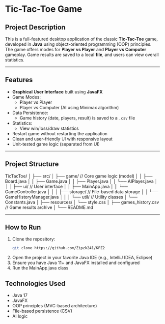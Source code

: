 # Tic-Tac-Toe Game

## Project Description

This is a full-featured desktop application of the classic **Tic-Tac-Toe** game, developed in **Java** using object-oriented programming (OOP) principles. 
The game offers modes for **Player vs Player** and **Player vs Computer** gameplay. 
Game results are saved to a local **file**, and users can view overall statistics.

---

## Features

- **Graphical User Interface** built using **JavaFX**
- Game Modes:
  - Player vs Player
  - Player vs Computer (AI using Minimax algorithm)
- Data Persistence:
  - Game history (date, players, result) is saved to a `.csv` file
- Statistics:
  - View win/loss/draw statistics
- Restart game without restarting the application
- Clean and user-friendly UI with responsive layout
- Unit-tested game logic (separated from UI)

---

## Project Structure
TicTacToe/
│
├── src/
│ ├── game/ // Core game logic (model)
│ │ ├── Board.java
│ │ ├── Game.java
│ │ ├── Player.java
│ │ └── AIPlayer.java
│ │
│ ├── ui/ // User interface
│ │ ├── MainApp.java
│ │ └── GameController.java
│ │
│ ├── storage/ // File-based data storage
│ │ └── GameHistoryManager.java
│ │
│ └── util/ // Utility classes
│ └── Constants.java
│
├── resources/
│ └── style.css
│
├── games_history.csv // Game results archive
│
└── README.md

---

## How to Run

1. Clone the repository:
   ```bash
   git clone https://github.com/Zipzk241/KPZ2
2. Open the project in your favorite Java IDE (e.g., IntelliJ IDEA, Eclipse)
3. Ensure you have Java 11+ and JavaFX installed and configured
4. Run the MainApp.java class

## Technologies Used
- Java 17
- JavaFX
- OOP principles (MVC-based architecture)
- File-based persistence (CSV)
- AI logic
